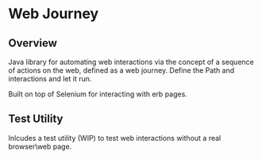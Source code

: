 # Web Journey

## Overview
Java library for automating web interactions via the concept of a sequence of actions on the web, defined as a web journey. Define the Path and interactions and let it run.

Built on top of Selenium for interacting with erb pages.

## Test Utility

Inlcudes a test utility (WIP) to test web interactions without a real browser\web page.
